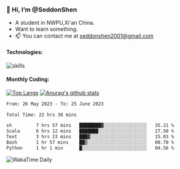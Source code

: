### 👋 Hi, I’m @SeddonShen
- A student in NWPU,Xi'an China.
- Want to learn something.
- 📫 You can contact me at seddonshen2001@gmail.com

#### Technologies:

![skills](https://skillicons.dev/icons?i=scala,js,html,css,bootstrap,jquery,c,cpp,cloudflare,django,docker,flask,git,github,githubactions,linux,latex,mysql,nodejs,ps,php,pr,py,raspberrypi,redis,unreal,v,vscode,vue,bash)

#### Monthly Coding:
[![Top Langs](https://github-readme-stats.vercel.app/api/top-langs?username=seddonshen&show_icons=true&locale=en&layout=compact&hide=html&langs_count=8)](https://github.com/SeddonShen/)
[![Anurag's github stats](https://github-readme-stats.vercel.app/api?username=SeddonShen&count_private=true&show_icons=true)](https://github.com/anuraghazra/github-readme-stats)
<!--START_SECTION:waka-->

```txt
From: 26 May 2023 - To: 25 June 2023

Total Time: 22 hrs 36 mins

sh         7 hrs 57 mins   ████████▓░░░░░░░░░░░░░░░░   35.21 %
Scala      6 hrs 12 mins   ███████░░░░░░░░░░░░░░░░░░   27.50 %
Text       3 hrs 23 mins   ███▓░░░░░░░░░░░░░░░░░░░░░   15.03 %
Bash       1 hr 57 mins    ██▒░░░░░░░░░░░░░░░░░░░░░░   08.70 %
Python     1 hr 1 min      █░░░░░░░░░░░░░░░░░░░░░░░░   04.56 %
```

<!--END_SECTION:waka-->

![WakaTime Daily](https://wakatime.com/share/@seddon2001/61a7e342-5f12-4fea-bf92-1fac161e97d6.svg)
<!---
SeddonShen/SeddonShen is a ✨ special ✨ repository because its `README.md` (this file) appears on your GitHub profile.
You can click the Preview link to take a look at your changes.
--->

